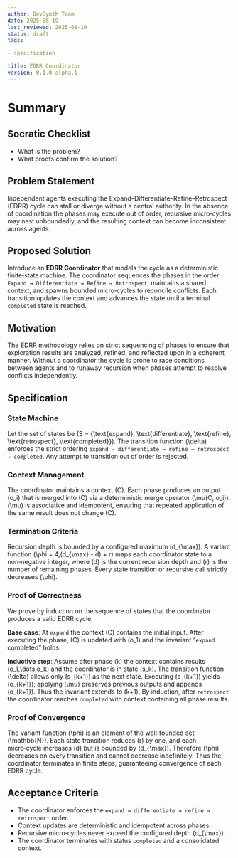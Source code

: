 ```yaml
---
author: DevSynth Team
date: 2025-08-19
last_reviewed: 2025-08-19
status: draft
tags:

- specification

title: EDRR Coordinator
version: 0.1.0-alpha.1
---
```


<!--
Required metadata fields:
- author: document author
- date: creation date
- last_reviewed: last review date
- status: draft | review | published
- tags: search keywords
- title: short descriptive name
- version: specification version
-->

# Summary

## Socratic Checklist
* What is the problem?
* What proofs confirm the solution?

## Problem Statement

Independent agents executing the Expand–Differentiate–Refine–Retrospect (EDRR) cycle can stall or diverge without a
central authority.  In the absence of coordination the phases may execute out of order, recursive micro‑cycles may nest
unboundedly, and the resulting context can become inconsistent across agents.

## Proposed Solution

Introduce an **EDRR Coordinator** that models the cycle as a deterministic finite‑state machine.  The coordinator
sequences the phases in the order `Expand → Differentiate → Refine → Retrospect`, maintains a shared context, and
spawns bounded micro‑cycles to reconcile conflicts.  Each transition updates the context and advances the state until a
terminal `completed` state is reached.

## Motivation

The EDRR methodology relies on strict sequencing of phases to ensure that exploration results are
analyzed, refined, and reflected upon in a coherent manner.  Without a coordinator the cycle is
prone to race conditions between agents and to runaway recursion when phases attempt to resolve
conflicts independently.

## Specification

### State Machine

Let the set of states be \(S = \{\text{expand}, \text{differentiate}, \text{refine}, \text{retrospect}, \text{completed}\}\).
The transition function \(\delta\) enforces the strict ordering
`expand → differentiate → refine → retrospect → completed`.  Any attempt to transition out of
order is rejected.

### Context Management

The coordinator maintains a context \(C\).  Each phase produces an output \(o_i\) that is merged
into \(C\) via a deterministic merge operator \(\mu(C, o_i)\).  \(\mu\) is associative and
idempotent, ensuring that repeated application of the same result does not change \(C\).

### Termination Criteria

Recursion depth is bounded by a configured maximum \(d_{\max}\).  A variant function \(\phi =
4\,(d_{\max} - d) + r\) maps each coordinator state to a non‑negative integer, where \(d\) is the
current recursion depth and \(r\) is the number of remaining phases.  Every state transition or
recursive call strictly decreases \(\phi\).

### Proof of Correctness

We prove by induction on the sequence of states that the coordinator produces a valid EDRR cycle.

**Base case**: At `expand` the context \(C\) contains the initial input.  After executing the
phase, \(C\) is updated with \(o_1\) and the invariant “`expand` completed” holds.

**Inductive step**: Assume after phase \(k\) the context contains results \(o_1,\dots,o_k\) and the
coordinator is in state \(s_k\).  The transition function \(\delta\) allows only \(s_{k+1}\) as the
next state.  Executing \(s_{k+1}\) yields \(o_{k+1}\); applying \(\mu\) preserves previous outputs
and appends \(o_{k+1}\).  Thus the invariant extends to \(k+1\).  By induction, after
`retrospect` the coordinator reaches `completed` with context containing all phase results.

### Proof of Convergence

The variant function \(\phi\) is an element of the well‑founded set \(\mathbb{N}\).  Each state
transition reduces \(r\) by one, and each micro‑cycle increases \(d\) but is bounded by
\(d_{\max}\).  Therefore \(\phi\) decreases on every transition and cannot decrease indefinitely.
Thus the coordinator terminates in finite steps, guaranteeing convergence of each EDRR cycle.

## Acceptance Criteria

- The coordinator enforces the `expand → differentiate → refine → retrospect` order.
- Context updates are deterministic and idempotent across phases.
- Recursive micro‑cycles never exceed the configured depth \(d_{\max}\).
- The coordinator terminates with status `completed` and a consolidated context.
